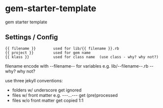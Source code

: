 # gem-starter-template

gem starter template


## Settings / Config

~~~
{{ filename }}        used for lib/{{ filename }}.rb
{{ project }}         used for gem name
{{ klass }}           used for class name  (use class - why? why not?)
~~~

filename encode with --filename-- for variables  e.g. lib/--filename--.rb  -- why? why not?


use three jekyll conventions:

- folders w/ underscore get ignored
- files w/ front matter e.g. ---...--- get (pre)processed
- files w/o front matter get copied 1:1

